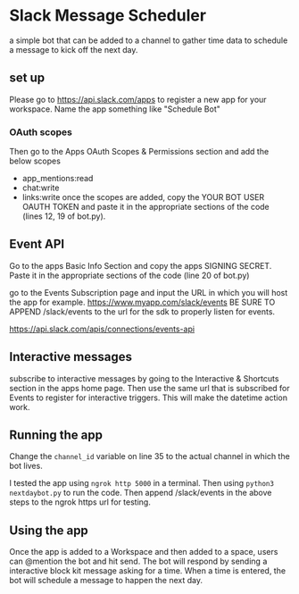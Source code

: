 # Slack Message Scheduler

a simple bot that can be added to a channel to gather time data to schedule a 
message to kick off the next day. 

## set up
Please go to https://api.slack.com/apps to register a new app for your workspace. 
Name the app something like "Schedule Bot"

### OAuth scopes
Then go to the Apps OAuth Scopes & Permissions section and add the below scopes
* app_mentions:read
* chat:write
* links:write
once the scopes are added, copy the YOUR BOT USER OAUTH TOKEN and paste it in the
appropriate sections of the code (lines 12, 19 of bot.py).

## Event API
Go to the apps Basic Info Section and copy the apps SIGNING SECRET. Paste it in the
appropriate sections of the code (line 20 of bot.py)

go to the Events Subscription page and input the URL in which you will host the app
for example. https://www.myapp.com/slack/events BE SURE TO APPEND /slack/events to the
url for the sdk to properly listen for events.

https://api.slack.com/apis/connections/events-api

## Interactive messages
subscribe to interactive messages by going to the Interactive & Shortcuts section in 
the apps home page. Then use the same url that is subscribed for Events to register 
for interactive triggers. This will make the datetime action work. 

## Running the app
Change the ```channel_id``` variable on line 35 to the actual channel in which the 
bot lives.

I tested the app using ```ngrok http 5000``` in a terminal. Then using 
```python3 nextdaybot.py``` to run the code. Then append /slack/events
in the above steps to the ngrok https url for testing. 

## Using the app
Once the app is added to a Workspace and then added to a space, users can @mention the 
bot and hit send. The bot will respond by sending a interactive block kit message asking for a time. When a time is entered, the bot will schedule a message to happen the next day.



